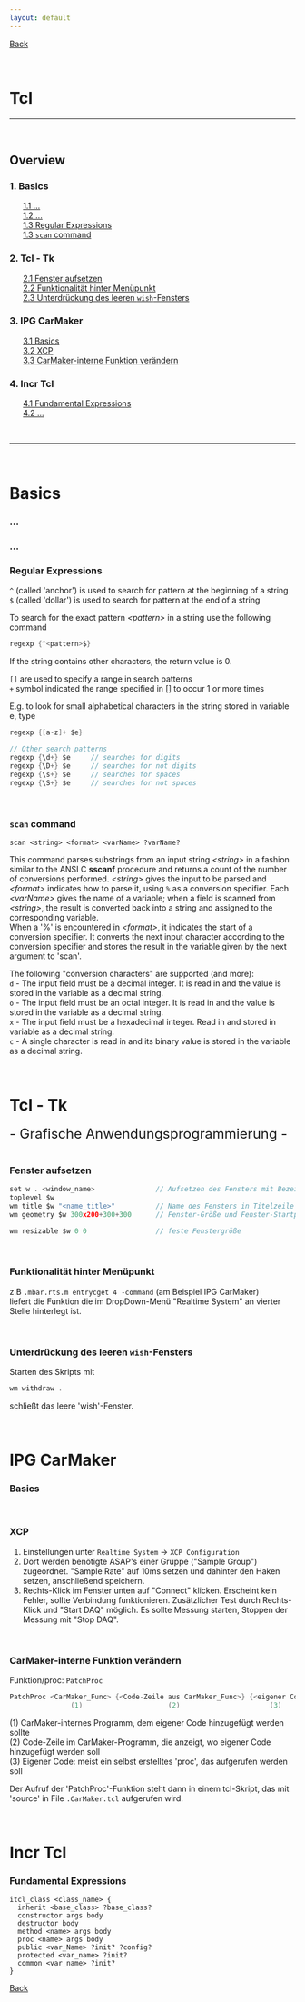 ```yaml
---
layout: default
---
```


[Back](../)  

&nbsp;

# Tcl
---  

&nbsp;

## Overview

### 1. Basics    
&nbsp;&nbsp;&nbsp;&nbsp;&nbsp; [1.1 ...](#ch1-1)  
&nbsp;&nbsp;&nbsp;&nbsp;&nbsp; [1.2 ...](#ch1-2)  
&nbsp;&nbsp;&nbsp;&nbsp;&nbsp; [1.3 Regular Expressions](#ch1-3)  
&nbsp;&nbsp;&nbsp;&nbsp;&nbsp; [1.3 `scan` command](#ch1-4)  

### 2. Tcl - Tk
&nbsp;&nbsp;&nbsp;&nbsp;&nbsp; [2.1 Fenster aufsetzen](#ch2-1)  
&nbsp;&nbsp;&nbsp;&nbsp;&nbsp; [2.2 Funktionalität hinter Menüpunkt](#ch2-2)  
&nbsp;&nbsp;&nbsp;&nbsp;&nbsp; [2.3 Unterdrückung des leeren `wish`-Fensters](#ch2-3)  


### 3. IPG CarMaker
&nbsp;&nbsp;&nbsp;&nbsp;&nbsp; [3.1 Basics](#ch3-1)  
&nbsp;&nbsp;&nbsp;&nbsp;&nbsp; [3.2 XCP](#ch3-2)  
&nbsp;&nbsp;&nbsp;&nbsp;&nbsp; [3.3 CarMaker-interne Funktion verändern](#ch3-3)  

### 4. Incr Tcl    
&nbsp;&nbsp;&nbsp;&nbsp;&nbsp; [4.1 Fundamental Expressions](#ch4-1)  
&nbsp;&nbsp;&nbsp;&nbsp;&nbsp; [4.2 ...](#ch4-2)  

&nbsp;

---  
&nbsp;


# Basics  

### ...  

### ...  

<a name="ch1-3"></a>
### Regular Expressions  

``^`` (called 'anchor') is used to search for pattern at the beginning of a string  
``$`` (called 'dollar') is used to search for pattern at the end of a string  

To search for the exact pattern *\<pattern\>* in a string use the following command   
```c
regexp {^<pattern>$}
```
If the string contains other characters, the return value is 0.

`[]` are used to specify a range in search patterns  
`+` symbol indicated the range specified in [] to occur 1 or more times  

E.g. to look for small alphabetical characters in the string stored in variable e, type
```c
regexp {[a-z]+ $e}

// Other search patterns
regexp {\d+} $e     // searches for digits
regexp {\D+} $e     // searches for not digits
regexp {\s+} $e     // searches for spaces
regexp {\S+} $e     // searches for not spaces
```

&nbsp;

<a name="ch1-4"></a>
### `scan` command  

```  
scan <string> <format> <varName> ?varName?  
```  

This command parses substrings from an input string *\<string\>* in a fashion similar to the ANSI C **sscanf** procedure and returns a count of the number of conversions performed. *\<string\>* gives the input to be parsed and *\<format\>* indicates how to parse it, using ``%`` as a conversion specifier. Each *\<varName\>* gives the name of a variable; when a field is scanned from *\<string\>*, the result is converted back into a string and assigned to the corresponding variable.  
When a '%' is encountered in *\<format\>*, it indicates the start of a conversion specifier. It converts the next input character according to the conversion specifier and stores the result in the variable given by the next argument to 'scan'.

The following "conversion characters" are supported (and more):  
`d` - The input field must be a decimal integer. It is read in and the value is stored in the variable as a decimal string.  
`o` - The input field must be an octal integer. It is read in and the value is stored in the variable as a decimal string.  
`x` - The input field must be a hexadecimal integer. Read in and stored in variable as a decimal string.  
`c` - A single character is read in and its binary value is stored in the variable as a decimal string.  

&nbsp;


# Tcl - Tk
<font size="+2">- Grafische Anwendungsprogrammierung -</font>  
&nbsp;

<a name="ch2-1"></a>
### Fenster aufsetzen

```c   
set w . <window_name>               // Aufsetzen des Fensters mit Bezeichner <window_name>
toplevel $w   
wm title $w "<name_title>"          // Name des Fensters in Titelzeile
wm geometry $w 300x200+300+300      // Fenster-Größe und Fenster-Startposition

wm resizable $w 0 0                 // feste Fenstergröße
```

&nbsp;

<a name="ch2-2"></a>
### Funktionalität hinter Menüpunkt

z.B `.mbar.rts.m entrycget 4 -command`  (am Beispiel IPG CarMaker)  
liefert die Funktion die im DropDown-Menü "Realtime System" an vierter Stelle hinterlegt ist.  

&nbsp;  

<a name="ch2-3"></a>
### Unterdrückung des leeren `wish`-Fensters  

Starten des Skripts mit
```c
wm withdraw .
```
schließt das leere 'wish'-Fenster.





&nbsp;  


# IPG CarMaker  

<a name="ch3-1"></a>
### Basics

&nbsp;

<a name="ch3-2"></a>
### XCP

1. Einstellungen unter `Realtime System` &rarr; `XCP Configuration`
2. Dort werden benötigte ASAP's einer Gruppe ("Sample Group") zugeordnet. "Sample Rate" auf 10ms setzen und dahinter den Haken setzen, anschließend speichern.  
3. Rechts-Klick im Fenster unten auf "Connect" klicken. Erscheint kein Fehler, sollte Verbindung funktionieren. Zusätzlicher  Test durch Rechts-Klick und "Start DAQ" möglich. Es sollte Messung starten, Stoppen der Messung mit "Stop DAQ".

&nbsp;

<a name="ch3-3"></a>
### CarMaker-interne Funktion verändern  

Funktion/proc: `PatchProc`  

```c
PatchProc <CarMaker_Func> {<Code-Zeile aus CarMaker_Func>} {<eigener Code>}
               (1)                     (2)                      (3)
```
(1) CarMaker-internes Programm, dem eigener Code hinzugefügt werden sollte  
(2) Code-Zeile im CarMaker-Programm, die anzeigt, wo eigener Code hinzugefügt werden soll  
(3) Eigener Code: meist ein selbst erstelltes 'proc', das aufgerufen werden soll  

Der Aufruf der 'PatchProc'-Funktion steht dann in einem tcl-Skript, das mit 'source' in File `.CarMaker.tcl` aufgerufen wird.

&nbsp;

# Incr Tcl  

<a name="ch4-1"></a>
### Fundamental Expressions  

```
itcl_class <class_name> {
  inherit <base_class> ?base_class?  
  constructor args body  
  destructor body  
  method <name> args body  
  proc <name> args body  
  public <var_Name> ?init? ?config?  
  protected <var_name> ?init?  
  common <var_name> ?init?  
}
```


[Back](../)
